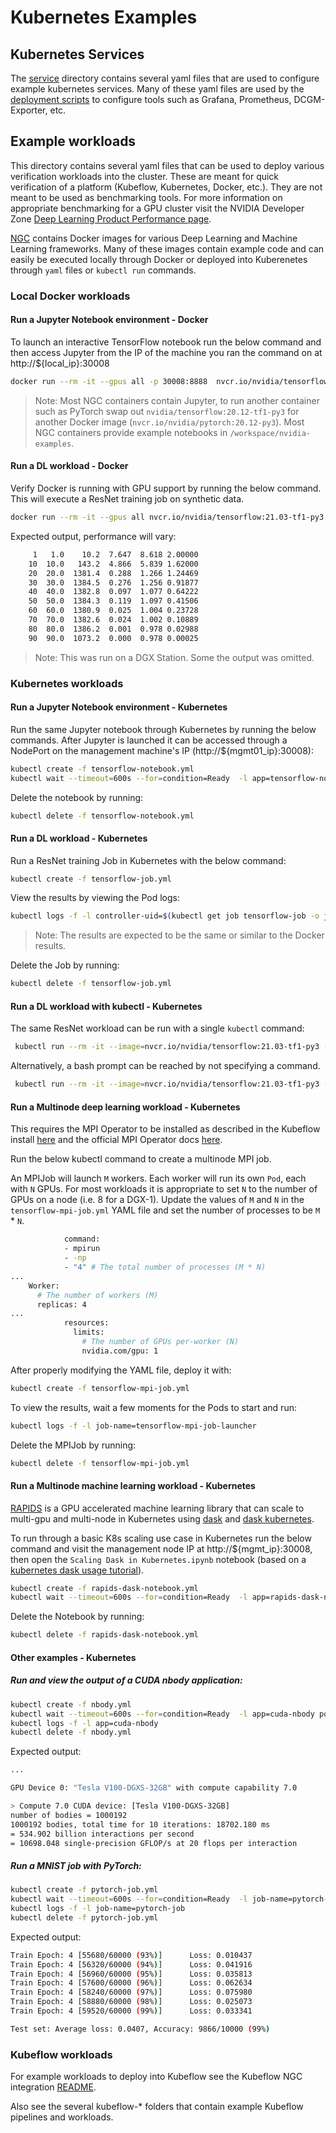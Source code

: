# Kubernetes Examples

## Kubernetes Services

The [service](./services) directory contains several yaml files that are used to configure example kubernetes services. Many of these yaml files are used by the [deployment scripts](../../../scripts/k8s/) to configure tools such as Grafana, Prometheus, DCGM-Exporter, etc.

## Example workloads

This directory contains several yaml files that can be used to deploy various verification workloads into the cluster. These are meant for quick verification of a platform (Kubeflow, Kubernetes, Docker, etc.). They are not meant to be used as benchmarking tools. For more information on appropriate benchmarking for a GPU cluster visit the NVIDIA Developer Zone [Deep Learning Product Performance page](https://developer.nvidia.com/deep-learning-performance-training-inference).

[NGC](http://ngc.nvidia.com/) contains Docker images for various Deep Learning and Machine Learning frameworks. Many of these images contain example code and can easily be executed locally through Docker or deployed into Kuberenetes through `yaml` files or `kubectl run` commands.

### Local Docker workloads

#### Run a Jupyter Notebook environment - Docker

To launch an interactive TensorFlow notebook run the below command and then access Jupyter from the IP of the machine you ran the command on at http://${local_ip}:30008

```sh
docker run --rm -it --gpus all -p 30008:8888  nvcr.io/nvidia/tensorflow:21.03-tf1-py3  jupyter lab  --notebook-dir=/workspace --ip=0.0.0.0 --no-browser --allow-root --port=8888 --NotebookApp.token='' --NotebookApp.password='' --NotebookApp.allow_origin='*' --NotebookApp.base_url=${NB_PREFIX}
```
> Note: Most NGC containers contain Jupyter, to run another container such as PyTorch swap out `nvidia/tensorflow:20.12-tf1-py3` for another Docker image (`nvcr.io/nvidia/pytorch:20.12-py3`). Most NGC containers provide example notebooks in `/workspace/nvidia-examples`.

#### Run a DL workload - Docker

Verify Docker is running with GPU support by running the below command. This will execute a ResNet training job on synthetic data.

```sh
docker run --rm -it --gpus all nvcr.io/nvidia/tensorflow:21.03-tf1-py3 python /workspace/nvidia-examples/cnn/resnet.py --layers=50 --batch_size=64
```

Expected output, performance will vary:
```sh
     1   1.0    10.2  7.647  8.618 2.00000
    10  10.0   143.2  4.866  5.839 1.62000
    20  20.0  1381.4  0.288  1.266 1.24469
    30  30.0  1384.5  0.276  1.256 0.91877
    40  40.0  1382.8  0.097  1.077 0.64222
    50  50.0  1384.3  0.119  1.097 0.41506
    60  60.0  1380.9  0.025  1.004 0.23728
    70  70.0  1382.6  0.024  1.002 0.10889
    80  80.0  1386.2  0.001  0.978 0.02988
    90  90.0  1073.2  0.000  0.978 0.00025
```
> Note: This was run on a DGX Station. Some the output was omitted.


### Kubernetes workloads

#### Run a Jupyter Notebook environment - Kubernetes

Run the same Jupyter notebook through Kubernetes by running the below commands. After Jupyter is launched it can be accessed through a NodePort on the management machine's IP (http://${mgmt01_ip}:30008):

```sh
kubectl create -f tensorflow-notebook.yml
kubectl wait --timeout=600s --for=condition=Ready  -l app=tensorflow-notebook pod
```

Delete the notebook by running:

```sh
kubectl delete -f tensorflow-notebook.yml
```

#### Run a DL workload - Kubernetes

Run a ResNet training Job in Kubernetes with the below command:

```sh
kubectl create -f tensorflow-job.yml
```

View the results by viewing the Pod logs:

```sh
kubectl logs -f -l controller-uid=$(kubectl get job tensorflow-job -o jsonpath={.metadata.labels.controller-uid})
```
> Note: The results are expected to be the same or similar to the Docker results.

Delete the Job by running:

```sh
kubectl delete -f tensorflow-job.yml
```

#### Run a DL workload with kubectl - Kubernetes

The same ResNet workload can be run with a single `kubectl` command:

```sh
 kubectl run --rm -it --image=nvcr.io/nvidia/tensorflow:21.03-tf1-py3 --limits="nvidia.com/gpu=1" tensorflow-pod -- python /workspace/nvidia-examples/cnn/resnet.py --layers=50 --batch_size=64
```

Alternatively, a bash prompt can be reached by not specifying a command.

```sh
 kubectl run --rm -it --image=nvcr.io/nvidia/tensorflow:21.03-tf1-py3 --limits="nvidia.com/gpu=1" tensorflow-pod
```

#### Run a Multinode deep learning workload - Kubernetes

This requires the MPI Operator to be installed as described in the Kubeflow install [here](../../../docs/k8s-cluster/kubeflow.md#kubeflow) and the official MPI Operator docs [here](https://github.com/kubeflow/mpi-operator/tree/master/).

Run the below kubectl command to create a multinode MPI job.

An MPIJob will launch `M` workers. Each worker will run its own `Pod`, each with `N` GPUs. For most workloads it is appropriate to set `N` to the number of GPUs on a node (i.e. 8 for a DGX-1). Update the values of `M` and `N` in the `tensorflow-mpi-job.yml` YAML file and set the number of processes to be `M` * `N`.

```sh
            command:
            - mpirun
            - -np
            - "4" # The total number of processes (M * N)
...
    Worker:
      # The number of workers (M)
      replicas: 4
...
            resources:
              limits:
                # The number of GPUs per-worker (N)
                nvidia.com/gpu: 1
```

After properly modifying the YAML file, deploy it with:

```sh
kubectl create -f tensorflow-mpi-job.yml
```

To view the results, wait a few moments for the Pods to start and run:

```sh
kubectl logs -f -l job-name=tensorflow-mpi-job-launcher
```

Delete the MPIJob by running:

```sh
kubectl delete -f tensorflow-mpi-job.yml
```

#### Run a Multinode machine learning workload - Kubernetes

[RAPIDS](https://rapids.ai/) is a GPU accelerated machine learning library that can scale to multi-gpu and multi-node in Kubernetes using [dask](https://dask.org/) and [dask kubernetes](https://kubernetes.dask.org/en/latest/).

To run through a basic K8s scaling use case in Kubernetes run the below command and visit the management node IP at http://${mgmt_ip}:30008, then open the `Scaling Dask in Kubernetes.ipynb` notebook (based on a [kubernetes dask usage tutorial](https://github.com/supertetelman/k8s-rapids-dask)).

```sh
kubectl create -f rapids-dask-notebook.yml
kubectl wait --timeout=600s --for=condition=Ready  -l app=rapids-dask-notebook pod
```

Delete the Notebook by running:

```sh
kubectl delete -f rapids-dask-notebook.yml
```

#### Other examples - Kubernetes

##### Run and view the output of a CUDA nbody application:

```sh
kubectl create -f nbody.yml
kubectl wait --timeout=600s --for=condition=Ready  -l app=cuda-nbody pod
kubectl logs -f -l app=cuda-nbody
kubectl delete -f nbody.yml
```

Expected output:

```sh
...

GPU Device 0: "Tesla V100-DGXS-32GB" with compute capability 7.0

> Compute 7.0 CUDA device: [Tesla V100-DGXS-32GB]
number of bodies = 1000192
1000192 bodies, total time for 10 iterations: 18702.180 ms
= 534.902 billion interactions per second
= 10698.048 single-precision GFLOP/s at 20 flops per interaction
```

##### Run a MNIST job with PyTorch:

```sh
kubectl create -f pytorch-job.yml
kubectl wait --timeout=600s --for=condition=Ready  -l job-name=pytorch-job pod
kubectl logs -f -l job-name=pytorch-job
kubectl delete -f pytorch-job.yml
```

Expected output:

```sh
Train Epoch: 4 [55680/60000 (93%)]      Loss: 0.010437
Train Epoch: 4 [56320/60000 (94%)]      Loss: 0.041916
Train Epoch: 4 [56960/60000 (95%)]      Loss: 0.035813
Train Epoch: 4 [57600/60000 (96%)]      Loss: 0.062634
Train Epoch: 4 [58240/60000 (97%)]      Loss: 0.075980
Train Epoch: 4 [58880/60000 (98%)]      Loss: 0.025073
Train Epoch: 4 [59520/60000 (99%)]      Loss: 0.033341

Test set: Average loss: 0.0407, Accuracy: 9866/10000 (99%)
```


### Kubeflow workloads

For example workloads to deploy into Kubeflow see the Kubeflow NGC integration [README](../../../src/containers/ngc/).

Also see the several kubeflow-* folders that contain example Kubeflow pipelines and workloads.
